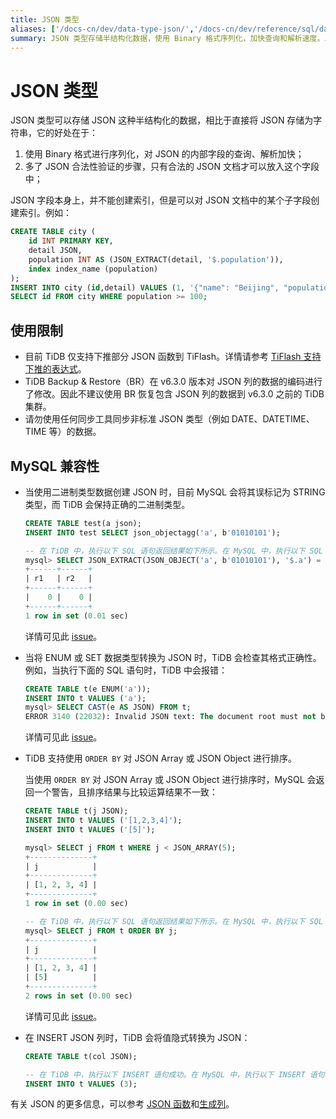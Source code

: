 ```yaml
---
title: JSON 类型
aliases: ['/docs-cn/dev/data-type-json/','/docs-cn/dev/reference/sql/data-types/json/']
summary: JSON 类型存储半结构化数据，使用 Binary 格式序列化，加快查询和解析速度。JSON 字段不能创建索引，但可以对 JSON 文档中的子字段创建索引。TiDB 仅支持下推部分 JSON 函数到 TiFlash，不建议使用 BR 恢复包含 JSON 列的数据到 v6.3.0 之前的 TiDB 集群。请勿同步非标准 JSON 类型的数据。MySQL 误标记二进制类型数据为 STRING 类型，TiDB 保持正确的二进制类型。ENUM 或 SET 数据类型转换为 JSON 时，TiDB 会检查格式正确性。TiDB 支持使用 ORDER BY 对 JSON Array 或 JSON Object 进行排序。在 INSERT JSON 列时，TiDB 会将值隐式转换为 JSON。
---
```


# JSON 类型

JSON 类型可以存储 JSON 这种半结构化的数据，相比于直接将 JSON 存储为字符串，它的好处在于：

1. 使用 Binary 格式进行序列化，对 JSON 的内部字段的查询、解析加快；
2. 多了 JSON 合法性验证的步骤，只有合法的 JSON 文档才可以放入这个字段中；

JSON 字段本身上，并不能创建索引，但是可以对 JSON 文档中的某个子字段创建索引。例如：


```sql
CREATE TABLE city (
    id INT PRIMARY KEY,
    detail JSON,
    population INT AS (JSON_EXTRACT(detail, '$.population')),
    index index_name (population)
);
INSERT INTO city (id,detail) VALUES (1, '{"name": "Beijing", "population": 100}');
SELECT id FROM city WHERE population >= 100;
```

## 使用限制

- 目前 TiDB 仅支持下推部分 JSON 函数到 TiFlash。详情请参考 [TiFlash 支持下推的表达式](/tiflash/tiflash-supported-pushdown-calculations.md#支持下推的表达式)。
- TiDB Backup & Restore（BR）在 v6.3.0 版本对 JSON 列的数据的编码进行了修改。因此不建议使用 BR 恢复包含 JSON 列的数据到 v6.3.0 之前的 TiDB 集群。
- 请勿使用任何同步工具同步非标准 JSON 类型（例如 DATE、DATETIME、TIME 等）的数据。

## MySQL 兼容性

- 当使用二进制类型数据创建 JSON 时，目前 MySQL 会将其误标记为 STRING 类型，而 TiDB 会保持正确的二进制类型。

    ```sql
    CREATE TABLE test(a json);
    INSERT INTO test SELECT json_objectagg('a', b'01010101');

    -- 在 TiDB 中，执行以下 SQL 语句返回结果如下所示。在 MySQL 中，执行以下 SQL 语句的结果为 `0, 1`。
    mysql> SELECT JSON_EXTRACT(JSON_OBJECT('a', b'01010101'), '$.a') = "base64:type15:VQ==" AS r1, JSON_EXTRACT(a, '$.a') = "base64:type15:VQ==" AS r2 FROM test;
    +------+------+
    | r1   | r2   |
    +------+------+
    |    0 |    0 |
    +------+------+
    1 row in set (0.01 sec)
    ```

    详情可见此 [issue](https://github.com/pingcap/tidb/issues/37443)。

- 当将 ENUM 或 SET 数据类型转换为 JSON 时，TiDB 会检查其格式正确性。例如，当执行下面的 SQL 语句时，TiDB 中会报错：

    ```sql
    CREATE TABLE t(e ENUM('a'));
    INSERT INTO t VALUES ('a');
    mysql> SELECT CAST(e AS JSON) FROM t;
    ERROR 3140 (22032): Invalid JSON text: The document root must not be followed by other values.
    ```

    详情可见此 [issue](https://github.com/pingcap/tidb/issues/9999)。

- TiDB 支持使用 `ORDER BY` 对 JSON Array 或 JSON Object 进行排序。

    当使用 `ORDER BY` 对 JSON Array 或 JSON Object 进行排序时，MySQL 会返回一个警告，且排序结果与比较运算结果不一致：

    ```sql
    CREATE TABLE t(j JSON);
    INSERT INTO t VALUES ('[1,2,3,4]');
    INSERT INTO t VALUES ('[5]');

    mysql> SELECT j FROM t WHERE j < JSON_ARRAY(5);
    +--------------+
    | j            |
    +--------------+
    | [1, 2, 3, 4] |
    +--------------+
    1 row in set (0.00 sec)

    -- 在 TiDB 中，执行以下 SQL 语句返回结果如下所示。在 MySQL 中，执行以下 SQL 语句会返回警告 “This version of MySQL doesn't yet support 'sorting of non-scalar JSON values'. ”，且排序结果与 `<` 比较结果不一致。
    mysql> SELECT j FROM t ORDER BY j;
    +--------------+
    | j            |
    +--------------+
    | [1, 2, 3, 4] |
    | [5]          |
    +--------------+
    2 rows in set (0.00 sec)
    ```

    详情可见此 [issue](https://github.com/pingcap/tidb/issues/37506)。

- 在 INSERT JSON 列时，TiDB 会将值隐式转换为 JSON：

    ```sql
    CREATE TABLE t(col JSON);

    -- 在 TiDB 中，执行以下 INSERT 语句成功。在 MySQL 中，执行以下 INSERT 语句将返回 Invalid JSON text 错误。
    INSERT INTO t VALUES (3);
    ```

有关 JSON 的更多信息，可以参考 [JSON 函数](/functions-and-operators/json-functions.md)和[生成列](/generated-columns.md)。
